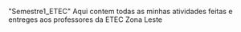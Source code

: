 "Semestre1_ETEC" 
Aqui contem todas as minhas atividades feitas e entreges aos professores da ETEC Zona Leste
